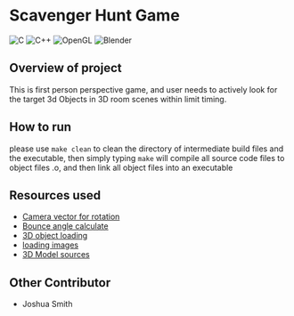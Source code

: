 # Scavenger Hunt Game

![C](https://img.shields.io/badge/c-%2300599C.svg?style=for-the-badge&logo=c&logoColor=white) 	![C++](https://img.shields.io/badge/c++-%2300599C.svg?style=for-the-badge&logo=c%2B%2B&logoColor=white) ![OpenGL](https://img.shields.io/badge/OpenGL-%23FFFFFF.svg?style=for-the-badge&logo=opengl) ![Blender](https://img.shields.io/badge/blender-%23F5792A.svg?style=for-the-badge&logo=blender&logoColor=white)    

## Overview of project

This is first person perspective game, and user needs to actively look for the target 3d Objects in 3D room scenes within limit timing.

## How to run

please use `make clean` to clean the directory of intermediate build files and the executable, then simply typing `make` will compile all source code files to object files .o, and then link all object files into an executable

## Resources used

* [Camera vector for rotation](https://learnopengl.com/Getting-started/Camera) 
* [Bounce angle calculate](https://stackoverflow.com/questions/573084/how-to-calculate-bounce-angle)
* [3D object loading](https://github.com/syoyo/tinyobjloader)
* [loading images](http://www.lonesock.net/soil.html) 
* [3D Model sources](https://sketchfab.com/3d-models)

## Other Contributor

* Joshua Smith
